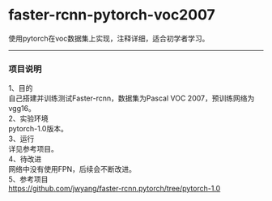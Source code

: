# faster-rcnn-pytorch-voc2007
使用pytorch在voc数据集上实现，注释详细，适合初学者学习。  
  - - - -
  
### 项目说明   
1、目的  
自己搭建并训练测试Faster-rcnn，数据集为Pascal VOC 2007，预训练网络为vgg16。  
2、实验环境  
pytorch-1.0版本。  
3、运行  
详见参考项目。   
4、待改进  
网络中没有使用FPN，后续会不断改进。  
5、参考项目  
https://github.com/jwyang/faster-rcnn.pytorch/tree/pytorch-1.0

